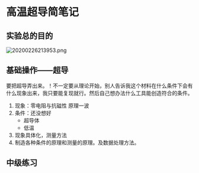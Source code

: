 # 高温超导简笔记
## 实验总的目的

![20200226213953.png](https://i.loli.net/2020/02/26/SkVH7uLoweFnCmQ.png)

## 基础操作——超导
要把超导弄出来。！不一定要从理论开始，别人告诉我这个材料在什么条件下会有什么现象出来，我只要能复现就行。然后自己想办法什么工具能创造符合的条件。
1. 现象：零电阻与抗磁性
   原理一波
1. 条件：还没想好
   - 超导体
   - 低温
1. 现象具体化，测量方法
2. 制造各种条件的原理和测量的原理。及数据处理方法。

## 中级练习